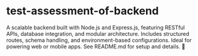 # test-assessment-of-backend
A scalable backend built with Node.js and Express.js, featuring RESTful APIs, database integration, and modular architecture. Includes structured routes, schema handling, and environment-based configurations. Ideal for powering web or mobile apps. See README.md for setup and details. 🚀
